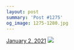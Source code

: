 ```yaml
---
layout: post
summary: 'Post #1275'
og_image: 1275-1280.jpg
---
```


<p>
  <time>
    <a href="/1275">January 2, 2021</a>
  </time>
  <a href="/1275">
    <img src="{{ site.assets_url }}/1275-640.jpg" srcset="{{ site.assets_url }}/1275-320.jpg 320w, {{ site.assets_url }}/1275-640.jpg 640w, {{ site.assets_url }}/1275-960.jpg 960w, {{ site.assets_url }}/1275-1280.jpg 1280w" sizes="(min-width: 700px) 50vw, calc(100vw - 2rem)" />
  </a>
</p>
